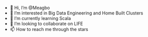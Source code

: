 - 👋 Hi, I’m @Meagbo
- 👀 I’m interested in Big Data Engineering and Home Built Clusters
- 🌱 I’m currently learning Scala
- 💞️ I’m looking to collaborate on LIFE
- 📫 How to reach me through the stars

<!---
Meagbo/Meagbo is a ✨ special ✨ repository because its `README.md` (this file) appears on your GitHub profile.
You can click the Preview link to take a look at your changes.
--->
